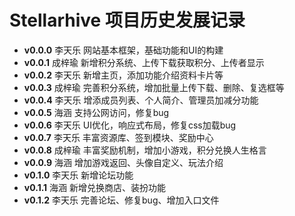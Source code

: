 # Stellarhive 项目历史发展记录

- **v0.0.0**  李天乐  网站基本框架，基础功能和UI的构建
- **v0.0.1**  成梓瑜  新增积分系统、上传下载获取积分、上传者显示
- **v0.0.2**  李天乐  新增主页，添加功能介绍资料卡片等
- **v0.0.3**  成梓瑜  完善积分系统，增加批量上传下载、删除、复选框等
- **v0.0.4**  李天乐  增添成员列表、个人简介、管理员加减分功能
- **v0.0.5**  海涵    支持公网访问，修复bug
- **v0.0.6**  李天乐  UI优化，响应式布局，修复css加载bug
- **v0.0.7**  李天乐  丰富资源库、签到模块、奖励中心
- **v0.0.8**  成梓瑜  丰富奖励机制，增加小游戏，积分兑换人生格言
- **v0.0.9**  海涵    增加游戏返回、头像自定义、玩法介绍
- **v0.1.0**  李天乐  新增论坛功能
- **v0.1.1**  海涵    新增兑换商店、装扮功能
- **v0.1.2**  李天乐  完善论坛、修复bug、增加入口文件 